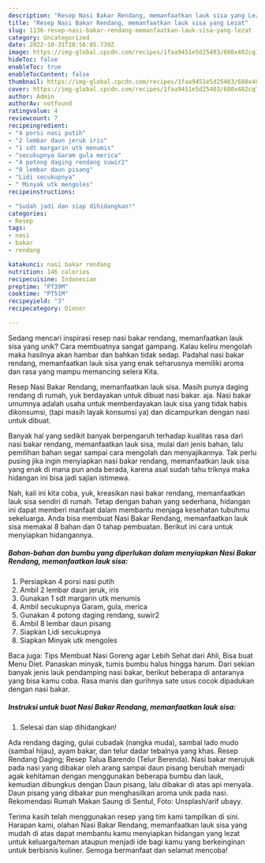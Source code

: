 ```yaml
---
description: "Resep Nasi Bakar Rendang, memanfaatkan lauk sisa yang Lezat"
title: "Resep Nasi Bakar Rendang, memanfaatkan lauk sisa yang Lezat"
slug: 1136-resep-nasi-bakar-rendang-memanfaatkan-lauk-sisa-yang-lezat
category: Uncategorized
date: 2022-10-31T18:56:05.739Z
image: https://img-global.cpcdn.com/recipes/1faa9451e5d25403/680x482cq70/nasi-bakar-rendang-memanfaatkan-lauk-sisa-foto-resep-utama.jpg
hideToc: false
enableToc: true
enableTocContent: false
thumbnail: https://img-global.cpcdn.com/recipes/1faa9451e5d25403/680x482cq70/nasi-bakar-rendang-memanfaatkan-lauk-sisa-foto-resep-utama.jpg
cover: https://img-global.cpcdn.com/recipes/1faa9451e5d25403/680x482cq70/nasi-bakar-rendang-memanfaatkan-lauk-sisa-foto-resep-utama.jpg
author: Admin
authorAv: notfound
ratingvalue: 4
reviewcount: 7
recipeingredient:
- "4 porsi nasi putih"
- "2 lembar daun jeruk iris"
- "1 sdt margarin utk menumis"
- "secukupnya Garam gula merica"
- "4 potong daging rendang suwir2"
- "8 lembar daun pisang"
- "Lidi secukupnya"
- " Minyak utk mengoles"
recipeinstructions:

- "Sudah jadi dan siap dihidangkan!"
categories:
- Resep
tags:
- nasi
- bakar
- rendang

katakunci: nasi bakar rendang 
nutrition: 146 calories
recipecuisine: Indonesian
preptime: "PT39M"
cooktime: "PT51M"
recipeyield: "3"
recipecategory: Dinner

---
```





Sedang mencari inspirasi resep nasi bakar rendang, memanfaatkan lauk sisa yang unik? Cara membuatnya sangat gampang. Kalau keliru mengolah maka hasilnya akan hambar dan bahkan tidak sedap. Padahal nasi bakar rendang, memanfaatkan lauk sisa yang enak seharusnya memiliki aroma dan rasa yang mampu memancing selera Kita.





Resep Nasi Bakar Rendang, memanfaatkan lauk sisa. Masih punya daging rendang di rumah, yuk berdayakan untuk dibuat nasi bakar. aja. Nasi bakar umumnya adalah usaha untuk memberdayakan lauk sisa yang tidak habis dikonsumsi, (tapi masih layak konsumsi ya) dan dicampurkan dengan nasi untuk dibuat.

Banyak hal yang sedikit banyak berpengaruh terhadap kualitas rasa dari nasi bakar rendang, memanfaatkan lauk sisa, mulai dari jenis bahan, lalu pemilihan bahan segar sampai cara mengolah dan menyajikannya. Tak perlu pusing jika ingin menyiapkan nasi bakar rendang, memanfaatkan lauk sisa yang enak di mana pun anda berada, karena asal sudah tahu triknya maka hidangan ini bisa jadi sajian istimewa.






Nah, kali ini kita coba, yuk, kreasikan nasi bakar rendang, memanfaatkan lauk sisa sendiri di rumah. Tetap dengan bahan yang sederhana, hidangan ini dapat memberi manfaat dalam membantu menjaga kesehatan tubuhmu sekeluarga. Anda bisa membuat Nasi Bakar Rendang, memanfaatkan lauk sisa memakai 8 bahan dan 0 tahap pembuatan. Berikut ini cara untuk menyiapkan hidangannya.

<!--inarticleads1-->

##### Bahan-bahan dan bumbu yang diperlukan dalam menyiapkan Nasi Bakar Rendang, memanfaatkan lauk sisa:

1. Persiapkan 4 porsi nasi putih
1. Ambil 2 lembar daun jeruk, iris
1. Gunakan 1 sdt margarin utk menumis
1. Ambil secukupnya Garam, gula, merica
1. Gunakan 4 potong daging rendang, suwir2
1. Ambil 8 lembar daun pisang
1. Siapkan Lidi secukupnya
1. Siapkan  Minyak utk mengoles


Baca juga: Tips Membuat Nasi Goreng agar Lebih Sehat dari Ahli, Bisa buat Menu Diet. Panaskan minyak, tumis bumbu halus hingga harum. Dari sekian banyak jenis lauk pendamping nasi bakar, berikut beberapa di antaranya yang bisa kamu coba. Rasa manis dan gurihnya sate usus cocok dipadukan dengan nasi bakar. 

<!--inarticleads2-->

##### Instruksi untuk buat Nasi Bakar Rendang, memanfaatkan lauk sisa:


1. Selesai dan siap dihidangkan!

Ada rendang daging, gulai cubadak (nangka muda), sambal lado mudo (sambal hijau), ayam bakar, dan telur dadar tebalnya yang khas. Resep Rendang Daging; Resep Talua Barendo (Telur Berenda). Nasi bakar merujuk pada nasi yang dibakar oleh arang sampai daun pisang berubah menjadi agak kehitaman dengan menggunakan beberapa bumbu dan lauk, kemudian dibungkus dengan Daun pisang, lalu dibakar di atas api menyala. Daun pisang yang dibakar pun menghasilkan aroma unik pada nasi. Rekomendasi Rumah Makan Saung di Sentul, Foto: Unsplash/arif ubayy. 

Terima kasih telah menggunakan resep yang tim kami tampilkan di sini. Harapan kami, olahan Nasi Bakar Rendang, memanfaatkan lauk sisa yang mudah di atas dapat membantu kamu menyiapkan hidangan yang lezat untuk keluarga/teman ataupun menjadi ide bagi kamu yang berkeinginan untuk berbisnis kuliner. Semoga bermanfaat dan selamat mencoba!
